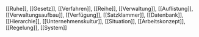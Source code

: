 [[Ruhe]], [[Gesetz]], [[Verfahren]], [[Reihe]], [[Verwaltung]], [[Auflistung]], [[Verwaltungsaufbau]], [[Verfügung]], [[Satzklammer]], [[Datenbank]], [[Hierarchie]], [[Unternehmenskultur]], [[Situation]], [[Arbeitskonzept]], [[Regelung]], [[System]]